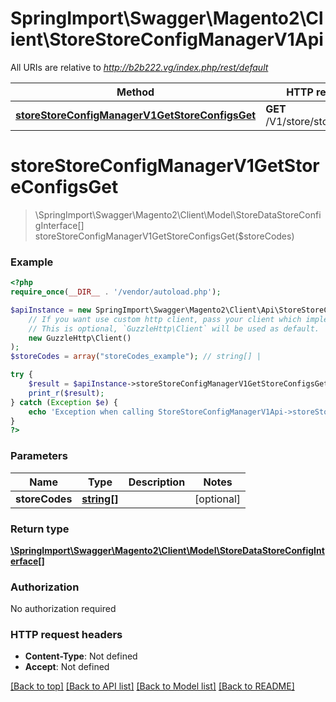 # SpringImport\Swagger\Magento2\Client\StoreStoreConfigManagerV1Api

All URIs are relative to *http://b2b222.vg/index.php/rest/default*

Method | HTTP request | Description
------------- | ------------- | -------------
[**storeStoreConfigManagerV1GetStoreConfigsGet**](StoreStoreConfigManagerV1Api.md#storeStoreConfigManagerV1GetStoreConfigsGet) | **GET** /V1/store/storeConfigs | 


# **storeStoreConfigManagerV1GetStoreConfigsGet**
> \SpringImport\Swagger\Magento2\Client\Model\StoreDataStoreConfigInterface[] storeStoreConfigManagerV1GetStoreConfigsGet($storeCodes)





### Example
```php
<?php
require_once(__DIR__ . '/vendor/autoload.php');

$apiInstance = new SpringImport\Swagger\Magento2\Client\Api\StoreStoreConfigManagerV1Api(
    // If you want use custom http client, pass your client which implements `GuzzleHttp\ClientInterface`.
    // This is optional, `GuzzleHttp\Client` will be used as default.
    new GuzzleHttp\Client()
);
$storeCodes = array("storeCodes_example"); // string[] | 

try {
    $result = $apiInstance->storeStoreConfigManagerV1GetStoreConfigsGet($storeCodes);
    print_r($result);
} catch (Exception $e) {
    echo 'Exception when calling StoreStoreConfigManagerV1Api->storeStoreConfigManagerV1GetStoreConfigsGet: ', $e->getMessage(), PHP_EOL;
}
?>
```

### Parameters

Name | Type | Description  | Notes
------------- | ------------- | ------------- | -------------
 **storeCodes** | [**string[]**](../Model/string.md)|  | [optional]

### Return type

[**\SpringImport\Swagger\Magento2\Client\Model\StoreDataStoreConfigInterface[]**](../Model/StoreDataStoreConfigInterface.md)

### Authorization

No authorization required

### HTTP request headers

 - **Content-Type**: Not defined
 - **Accept**: Not defined

[[Back to top]](#) [[Back to API list]](../../README.md#documentation-for-api-endpoints) [[Back to Model list]](../../README.md#documentation-for-models) [[Back to README]](../../README.md)

